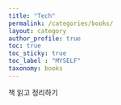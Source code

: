```yaml
---
title: "Tech"
permalink: /categories/books/
layout: category
author_profile: true
toc: true
toc_sticky: true
toc_label : "MYSELF"
taxonomy: books
---
```


책 읽고 정리하기